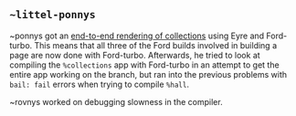 ## `~littel-ponnys`
~ponnys got an [end-to-end rendering of
collections](https://github.com/urbit/arvo/commit/00a32ffe73b00748549cd7c3261a09e8e671d26c)
using Eyre and Ford-turbo. This means that all three of the Ford builds
involved in building a page are now done with Ford-turbo. Afterwards, he tried
to look at compiling the `%collections` app with Ford-turbo in an attempt to
get the entire app working on the branch, but ran into the previous problems
with `bail: fail` errors when trying to compile `%hall`.

~rovnys worked on debugging slowness in the compiler.

